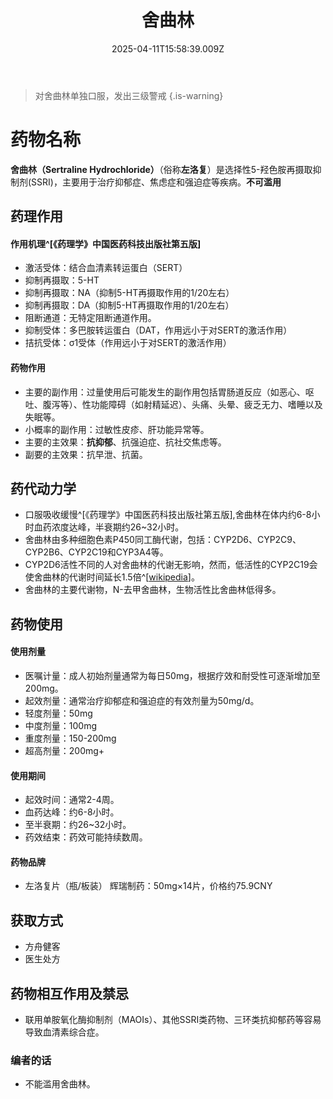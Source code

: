 ﻿---
title: 舍曲林
description: 
published: true
date: 2025-04-11T15:58:39.009Z
tags: 
editor: markdown
dateCreated: 2025-04-11T15:58:34.573Z
---

> 对舍曲林单独口服，发出三级警戒
{.is-warning}

# 药物名称
**舍曲林（Sertraline Hydrochloride）**（俗称**左洛复**）是选择性5-羟色胺再摄取抑制剂(SSRI)，主要用于治疗抑郁症、焦虑症和强迫症等疾病。**不可滥用**

## 药理作用
#### 作用机理^[《药理学》中国医药科技出版社第五版]
- 激活受体：结合血清素转运蛋白（SERT）
- 抑制再摄取：5-HT
- 抑制再摄取：NA（抑制5-HT再摄取作用的1/20左右）
- 抑制再摄取：DA（抑制5-HT再摄取作用的1/20左右）
- 阻断通道：无特定阻断通道作用。
- 抑制受体：多巴胺转运蛋白（DAT，作用远小于对SERT的激活作用）
- 拮抗受体：σ1受体（作用远小于对SERT的激活作用）

#### 药物作用
- 主要的副作用：过量使用后可能发生的副作用包括胃肠道反应（如恶心、呕吐、腹泻等）、性功能障碍（如射精延迟）、头痛、头晕、疲乏无力、嗜睡以及失眠等。
- 小概率的副作用：过敏性皮疹、肝功能异常等。
- 主要的主效果：**抗抑郁**、抗强迫症、抗社交焦虑等。
- 副要的主效果：抗早泄、抗菌。

## 药代动力学
- 口服吸收缓慢^[《药理学》中国医药科技出版社第五版],舍曲林在体内约6-8小时血药浓度达峰，半衰期约26~32小时。
- 舍曲林由多种细胞色素P450同工酶代谢，包括：CYP2D6、CYP2C9、CYP2B6、CYP2C19和CYP3A4等。
- CYP2D6活性不同的人对舍曲林的代谢无影响，然而，低活性的CYP2C19会使舍曲林的代谢时间延长1.5倍^[[wikipedia](https://zh.wikipedia.org/zh-cn/舍曲林)]。
- 舍曲林的主要代谢物，N-去甲舍曲林，生物活性比舍曲林低得多。

## 药物使用
#### 使用剂量
- 医嘱计量：成人初始剂量通常为每日50mg，根据疗效和耐受性可逐渐增加至200mg。
- 起效剂量：通常治疗抑郁症和强迫症的有效剂量为50mg/d。
- 轻度剂量：50mg
- 中度剂量：100mg
- 重度剂量：150-200mg
- 超高剂量：200mg+

#### 使用期间
- 起效时间：通常2-4周。
- 血药达峰：约6-8小时。
- 至半衰期：约26~32小时。
- 药效结束：药效可能持续数周。

#### 药物品牌
- 左洛复片（瓶/板装）
  辉瑞制药：50mg×14片，价格约75.9CNY

## 获取方式
- 方舟健客
- 医生处方

## 药物相互作用及禁忌
- 联用单胺氧化酶抑制剂（MAOIs）、其他SSRI类药物、三环类抗抑郁药等容易导致血清素综合症。

### 编者的话
- 不能滥用舍曲林。
